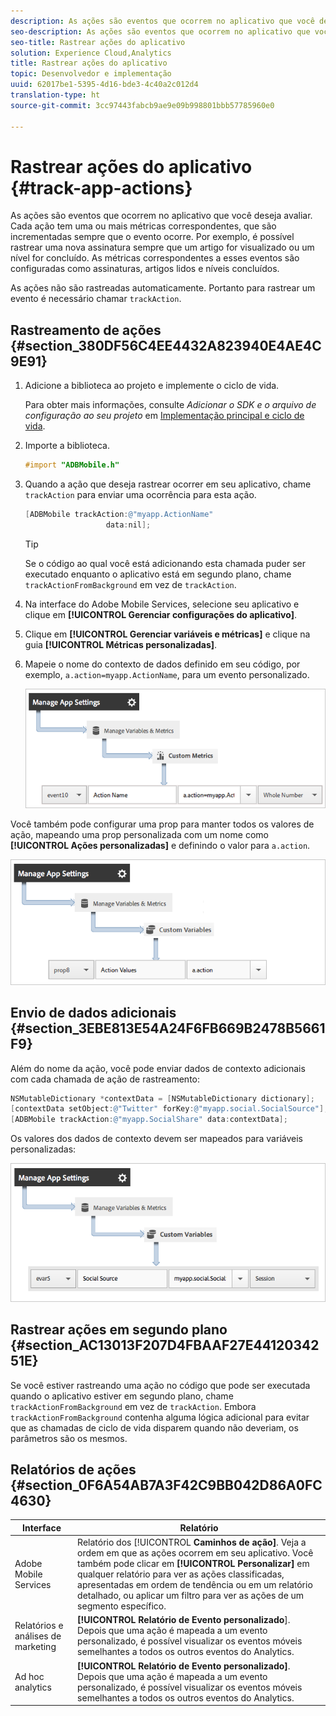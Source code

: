 ```yaml
---
description: As ações são eventos que ocorrem no aplicativo que você deseja avaliar. Cada ação tem uma ou mais métricas correspondentes, que são incrementadas sempre que o evento ocorre. Por exemplo, é possível rastrear uma nova assinatura sempre que um artigo for visualizado ou um nível for concluído. As métricas correspondentes a esses eventos são configuradas como assinaturas, artigos lidos e níveis concluídos.
seo-description: As ações são eventos que ocorrem no aplicativo que você deseja avaliar. Cada ação tem uma ou mais métricas correspondentes, que são incrementadas sempre que o evento ocorre. Por exemplo, é possível rastrear uma nova assinatura sempre que um artigo for visualizado ou um nível for concluído. As métricas correspondentes a esses eventos são configuradas como assinaturas, artigos lidos e níveis concluídos.
seo-title: Rastrear ações do aplicativo
solution: Experience Cloud,Analytics
title: Rastrear ações do aplicativo
topic: Desenvolvedor e implementação
uuid: 62017be1-5395-4d16-bde3-4c40a2c012d4
translation-type: ht
source-git-commit: 3cc97443fabcb9ae9e09b998801bbb57785960e0

---
```



# Rastrear ações do aplicativo {#track-app-actions}

As ações são eventos que ocorrem no aplicativo que você deseja avaliar. Cada ação tem uma ou mais métricas correspondentes, que são incrementadas sempre que o evento ocorre. Por exemplo, é possível rastrear uma nova assinatura sempre que um artigo for visualizado ou um nível for concluído. As métricas correspondentes a esses eventos são configuradas como assinaturas, artigos lidos e níveis concluídos.

As ações não são rastreadas automaticamente. Portanto para rastrear um evento é necessário chamar `trackAction`.

## Rastreamento de ações {#section_380DF56C4EE4432A823940E4AE4C9E91}

1. Adicione a biblioteca ao projeto e implemente o ciclo de vida.

   Para obter mais informações, consulte *Adicionar o SDK e o arquivo de configuração ao seu projeto* em [Implementação principal e ciclo de vida](/help/ios/getting-started/dev-qs.md).
1. Importe a biblioteca.

   ```objective-c
   #import "ADBMobile.h"
   ```

1. Quando a ação que deseja rastrear ocorrer em seu aplicativo, chame `trackAction` para enviar uma ocorrência para esta ação.

   ```objective-c
   [ADBMobile trackAction:@"myapp.ActionName"  
                     data:nil];
   ```

   >[!TIP]
   >
   >Se o código ao qual você está adicionando esta chamada puder ser executado enquanto o aplicativo está em segundo plano, chame `trackActionFromBackground` em vez de `trackAction`.

1. Na interface do Adobe Mobile Services, selecione seu aplicativo e clique em **[!UICONTROL Gerenciar configurações do aplicativo]**.

1. Clique em **[!UICONTROL Gerenciar variáveis e métricas]** e clique na guia **[!UICONTROL Métricas personalizadas]**.

1. Mapeie o nome do contexto de dados definido em seu código, por exemplo, `a.action=myapp.ActionName`, para um evento personalizado.

   ![](assets/map-event-context-data.png)

Você também pode configurar uma prop para manter todos os valores de ação, mapeando uma prop personalizada com um nome como **[!UICONTROL Ações personalizadas]** e definindo o valor para `a.action`.

![](assets/map-custom-prop.png)

## Envio de dados adicionais {#section_3EBE813E54A24F6FB669B2478B5661F9}

Além do nome da ação, você pode enviar dados de contexto adicionais com cada chamada de ação de rastreamento:

```objective-c
NSMutableDictionary *contextData = [NSMutableDictionary dictionary]; 
[contextData setObject:@"Twitter" forKey:@"myapp.social.SocialSource"]; 
[ADBMobile trackAction:@"myapp.SocialShare" data:contextData];
```

Os valores dos dados de contexto devem ser mapeados para variáveis personalizadas:

![](assets/map-variable-context-action.png)

## Rastrear ações em segundo plano {#section_AC13013F207D4FBAAF27E4412034251E}

Se você estiver rastreando uma ação no código que pode ser executada quando o aplicativo estiver em segundo plano, chame `trackActionFromBackground` em vez de `trackAction`. Embora `trackActionFromBackground` contenha alguma lógica adicional para evitar que as chamadas de ciclo de vida disparem quando não deveriam, os parâmetros são os mesmos.

## Relatórios de ações {#section_0F6A54AB7A3F42C9BB042D86A0FC4630}

| Interface | Relatório |
|--- |--- |
| Adobe Mobile Services | Relatório dos [!UICONTROL **Caminhos de ação]**. Veja a ordem em que as ações ocorrem em seu aplicativo. Você também pode clicar em **[!UICONTROL Personalizar]** em qualquer relatório para ver as ações classificadas, apresentadas em ordem de tendência ou em um relatório detalhado, ou aplicar um filtro para ver as ações de um segmento específico. |
| Relatórios e análises de marketing | **[!UICONTROL Relatório de Evento personalizado**]. Depois que uma ação é mapeada a um evento personalizado, é possível visualizar os eventos móveis semelhantes a todos os outros eventos do Analytics. |
| Ad hoc analytics | **[!UICONTROL Relatório de Evento personalizado]**. Depois que uma ação é mapeada a um evento personalizado, é possível visualizar os eventos móveis semelhantes a todos os outros eventos do Analytics. |